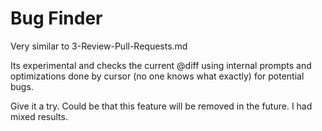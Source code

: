 # Bug Finder

Very similar to 3-Review-Pull-Requests.md

Its experimental and checks the current @diff using internal prompts and optimizations done by cursor (no one knows what exactly) for potential bugs.

Give it a try. Could be that this feature will be removed in the future. I had mixed results.
